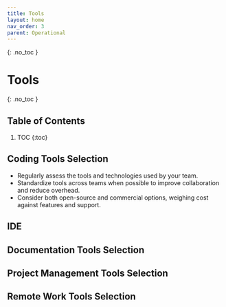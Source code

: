 ```yaml
---
title: Tools
layout: home
nav_order: 3
parent: Operational
---
```


{: .no_toc }
# Tools

{: .no_toc }
## Table of Contents

1. TOC
{:toc}

## Coding Tools Selection

- Regularly assess the tools and technologies used by your team.
- Standardize tools across teams when possible to improve collaboration and reduce overhead.
- Consider both open-source and commercial options, weighing cost against features and support.

## IDE

## Documentation Tools Selection

## Project Management Tools Selection

## Remote Work Tools Selection

